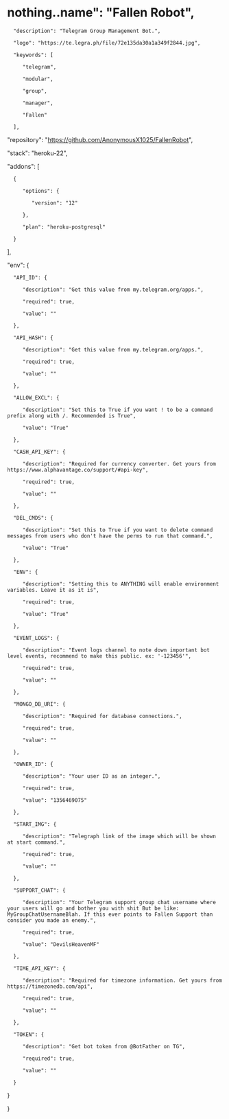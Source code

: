 # nothing..name": "Fallen Robot",

      "description": "Telegram Group Management Bot.",

      "logo": "https://te.legra.ph/file/72e135da30a1a349f2844.jpg",

      "keywords": [

         "telegram",

         "modular",

         "group",

         "manager",

         "Fallen"

      ],   

   "repository": "https://github.com/AnonymousX1025/FallenRobot",

   "stack": "heroku-22",

   "addons": [

      {

         "options": {

            "version": "12"

         },

         "plan": "heroku-postgresql"

      }

   ],

   "env": {

      "API_ID": {

         "description": "Get this value from my.telegram.org/apps.",

         "required": true,

         "value": ""

      },

      "API_HASH": {

         "description": "Get this value from my.telegram.org/apps.",

         "required": true,

         "value": ""

      },

      "ALLOW_EXCL": {

         "description": "Set this to True if you want ! to be a command prefix along with /. Recommended is True",

         "value": "True"

      },

      "CASH_API_KEY": {

         "description": "Required for currency converter. Get yours from https://www.alphavantage.co/support/#api-key",

         "required": true,

         "value": ""

      },

      "DEL_CMDS": {

         "description": "Set this to True if you want to delete command messages from users who don't have the perms to run that command.",

         "value": "True"

      },

      "ENV": {

         "description": "Setting this to ANYTHING will enable environment variables. Leave it as it is",

         "required": true,

         "value": "True"

      },

      "EVENT_LOGS": {

         "description": "Event logs channel to note down important bot level events, recommend to make this public. ex: '-123456'",

         "required": true,

         "value": ""

      },

      "MONGO_DB_URI": {

         "description": "Required for database connections.",

         "required": true,

         "value": ""

      },

      "OWNER_ID": {

         "description": "Your user ID as an integer.",

         "required": true,

         "value": "1356469075"

      },

      "START_IMG": {

         "description": "Telegraph link of the image which will be shown at start command.",

         "required": true,

         "value": ""

      },

      "SUPPORT_CHAT": {

         "description": "Your Telegram support group chat username where your users will go and bother you with shit But be like: MyGroupChatUsernameBlah. If this ever points to Fallen Support than consider you made an enemy.",

         "required": true,

         "value": "DevilsHeavenMF"

      },

      "TIME_API_KEY": {

         "description": "Required for timezone information. Get yours from https://timezonedb.com/api",

         "required": true,

         "value": ""

      },

      "TOKEN": {

         "description": "Get bot token from @BotFather on TG",

         "required": true,

         "value": ""

      }

   }

}
